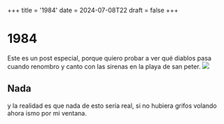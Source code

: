 +++
title = '1984'
date = 2024-07-08T22
draft = false
+++

# 1984
Este es un post especial, porque quiero probar a ver qué diablos pasa cuando renombro y canto con las sirenas en la playa de san peter.
![](https://static.wikia.nocookie.net/mitologiagriega/images/5/57/Grifo.png/revision/latest?cb=20140630222640&path-prefix=es)

## Nada
y la realidad es que nada de esto sería real, si no hubiera grifos volando ahora ismo por mi ventana.



